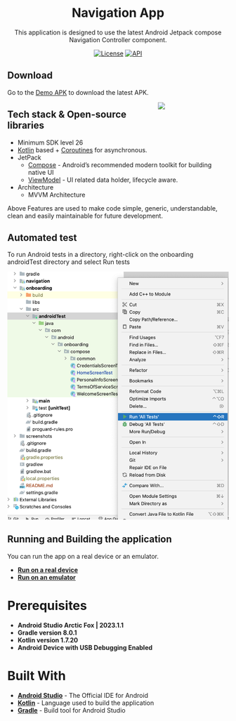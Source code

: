 <h1 align="center">Navigation App</h1>

<p align="center">  
This application is designed to use the latest Android Jetpack compose Navigation Controller component.
</p>

<p align="center">
  <a href="https://opensource.org/licenses/Apache-2.0"><img alt="License" src="https://img.shields.io/badge/License-Apache%202.0-blue.svg"/></a>
  <a href="https://android-arsenal.com/api?level=24"><img alt="API" src="https://img.shields.io/badge/API-24%2B-brightgreen.svg?style=flat"/></a>
</p>

## Download
Go to the [Demo APK](https://github.com/yash786agg/Navigation-App/tree/master/demo_apk) to download the latest APK.

<img src="/screenshots/Navigation-App-demo.gif" align="right" width="32%"/>

## Tech stack & Open-source libraries
- Minimum SDK level 26
- [Kotlin](https://kotlinlang.org/) based + [Coroutines](https://github.com/Kotlin/kotlinx.coroutines) for asynchronous.
- JetPack
    - [Compose](https://developer.android.com/jetpack/compose) - Android’s recommended modern toolkit for building native UI
    - [ViewModel](https://developer.android.com/topic/libraries/architecture/viewmodel) - UI related data holder, lifecycle aware.
- Architecture
  - MVVM Architecture

Above Features are used to make code simple, generic, understandable, clean and easily maintainable
for future development.

## Automated test

To run Android tests in a directory, right-click on the onboarding androidTest directory and select Run tests

![Automated tests](screenshots/android_test.png)

## Running and Building the application

You can run the app on a real device or an emulator.

* __[Run on a real device](https://developer.android.com/training/basics/firstapp/running-app#RealDevice)__
* __[Run on an emulator](https://developer.android.com/training/basics/firstapp/running-app#Emulator)__

# Prerequisites
* __Android Studio Arctic Fox | 2023.1.1__
* __Gradle version 8.0.1__
* __Kotlin version 1.7.20__
* __Android Device with USB Debugging Enabled__

# Built With

* __[Android Studio](https://developer.android.com/studio/index.html)__ - The Official IDE for Android
* __[Kotlin](https://developer.android.com/kotlin)__ - Language used to build the application
* __[Gradle](https://gradle.org)__ - Build tool for Android Studio
